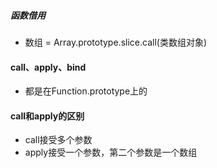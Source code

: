 ##### 函数借用
*  数组 = Array.prototype.slice.call(类数组对象)
#### call、apply、bind
* 都是在Function.prototype上的
#### call和apply的区别
* call接受多个参数
* apply接受一个参数，第二个参数是一个数组